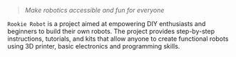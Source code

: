 > *Make robotics accessible and fun for everyone*

`Rookie Robot` is a project aimed at empowering DIY enthusiasts and beginners to build their own robots.
The project provides step-by-step instructions, tutorials, and kits that allow anyone to create functional robots using 3D printer, basic electronics and programming skills.
